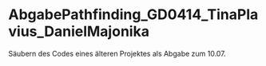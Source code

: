 # AbgabePathfinding_GD0414_TinaPlavius_DanielMajonika
Säubern des Codes eines älteren Projektes als Abgabe zum 10.07.
